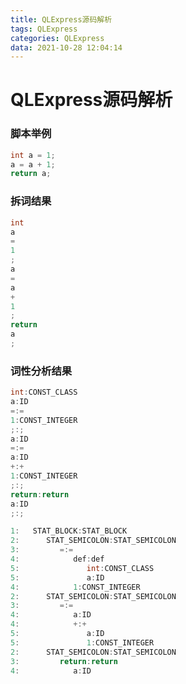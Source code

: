 ```yaml
---
title: QLExpress源码解析
tags: QLExpress
categories: QLExpress
data: 2021-10-28 12:04:14
---
```


# QLExpress源码解析

### 脚本举例

```java
int a = 1;
a = a + 1;
return a;
```

### 拆词结果

```java
int
a
=
1
;
a
=
a
+
1
;
return
a
;
```

### 词性分析结果

```java
int:CONST_CLASS
a:ID
=:=
1:CONST_INTEGER
;:;
a:ID
=:=
a:ID
+:+
1:CONST_INTEGER
;:;
return:return
a:ID
;:;
```



```java
1:   STAT_BLOCK:STAT_BLOCK
2:      STAT_SEMICOLON:STAT_SEMICOLON
3:         =:=
4:            def:def
5:               int:CONST_CLASS
5:               a:ID
4:            1:CONST_INTEGER
2:      STAT_SEMICOLON:STAT_SEMICOLON
3:         =:=
4:            a:ID
4:            +:+
5:               a:ID
5:               1:CONST_INTEGER
2:      STAT_SEMICOLON:STAT_SEMICOLON
3:         return:return
4:            a:ID
```

